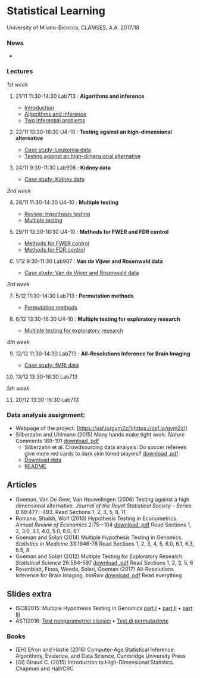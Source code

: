 # Statistical Learning 

University of Milano-Bicocca, CLAMSES, A.A. 2017/18

### News

* 

### Lectures

*1st week*

1. 21/11 11:30-14:30 Lab713 : **Algorithms and inference**

    + [Introduction](https://github.com/aldosolari/SL/blob/master/lectures/0_intro.pdf)
    + [Algorithms and inference](https://github.com/aldosolari/SL/blob/master/lectures/1_ai.pdf)
    + [Two inferential problems](https://github.com/aldosolari/SL/blob/master/lectures/2_twoip.pdf)

2. 22/11 13:30-16:30 U4-10 : **Testing against an high-dimensional alternative**

    + [Case study: Leukemia data](https://github.com/aldosolari/SL/blob/master/lectures/3_leukemia.pdf)
    + [Testing against an high-dimensional alternative](https://github.com/aldosolari/SL/blob/master/lectures/4_tahda.pdf)

3. 24/11 9:30-11:30 Lab908 : **Kidney data**

    + [Case study: Kidney data](https://github.com/aldosolari/SL/blob/master/lectures/5_kidney.pdf)
    
*2nd week*

4. 28/11 11:30-14:30 U4-10 : **Multiple testing**

    + [Review: hypothesis testing](http://www.econ.uzh.ch/dam/jcr:ffffffff-935a-b0d6-0000-00002a046dec/are_2010.pdf)
    + [Multiple testing](https://github.com/aldosolari/SL/blob/master/lectures/6_mt.pdf)

5. 29/11 13:30-16:30 U4-10 : **Methods for FWER and FDR control**

    + [Methods for FWER control](https://github.com/aldosolari/SL/blob/master/lectures/7_FWER.pdf)
    + [Methods for FDR control](https://github.com/aldosolari/SL/blob/master/lectures/8_FDR.pdf)

6. 1/12 9:30-11:30 Lab907 : **Van de Vijver and Rosenwald data**

    + [Case study: Van de Vijver and Rosenwald data](https://github.com/aldosolari/SL/blob/master/lectures/9_VandeVijver.pdf)

*3rd week*

7. 5/12 11:30-14:30 Lab713 : **Permutation methods**

    + [Permutation methods](https://github.com/aldosolari/SL/blob/master/lectures/10_perm.pdf)

8. 6/12 13:30-16:30 U4-10 : **Multiple testing for exploratory research**

    + [Multiple testing for exploratory research](https://projecteuclid.org/download/pdfview_1/euclid.ss/1330437937)
    
*4th week*

9. 12/12 11:30-14:30 Lab713 : **All-Resolutions Inference for Brain Imaging**
    + [Case study: fMRI data](https://www.biorxiv.org/content/biorxiv/early/2017/11/28/226126.full.pdf)

10. 13/12 13:30-16:30 Lab713 

*5th week*

11. 20/12 13:30-16:30 Lab713

### Data analysis assignment:
  + Webpage of the project: [https://osf.io/gvm2z/](https://osf.io/gvm2z/)
  + Silberzahn and  Uhlmann (2015) Many hands make tight work. *Nature* Comments 189-191 [download .pdf](http://www.socialjudgments.com/docs/Silberzahn_Uhlmann_2015.pdf)
	+ Silberzahn et al. Crowdsourcing data analysis: Do soccer referees give more red cards to dark skin toned players? [download .pdf](http://home.uchicago.edu/~npope/crowdsourcing_paper.pdf)
	+ [Download data](https://osf.io/47tnc/)
	+ [README](https://github.com/aldosolari/SL/tree/master/DAA)

## Articles
  + Goeman, Van De Geer, Van Houwelingen (2006) Testing against a high dimensional alternative. *Journal of the Royal Statistical Society - Series B* 68:477--493. Read Sections 1, 2, 3, 5, 6, 11
  + Romano, Shaikh, Wolf (2010) Hypothesis Testing in Econometrics. *Annual Review of Economics* 2:75--104 [download .pdf](http://www.econ.uzh.ch/dam/jcr:ffffffff-935a-b0d6-0000-00002a046dec/are_2010.pdf) Read Sections 1, 2, 3.0, 3.1, 4.0, 5.0, 6.0, 6.1
  + Goeman and Solari (2014) Multiple Hypothesis Testing in Genomics. *Statistics in Medicine* 33:1946-78 Read Sections 1, 2, 3, 4, 5, 6.0, 6.1, 6.3, 6.5, 8
  + Goeman and Solari (2012) Multiple Testing for Exploratory Research. *Statistical Science* 26:584-597 [download .pdf](https://projecteuclid.org/download/pdfview_1/euclid.ss/1330437937) Read Sections 1, 2, 3, 5, 6
  + Rosenblatt, Finos, Weeda, Solari, Goeman (2017) All-Resolutions Inference for Brain Imaging. *bioRxiv* [download .pdf](https://www.biorxiv.org/content/biorxiv/early/2017/11/28/226126.full.pdf) Read everything
    

## Slides extra
  +  ISCB2015: Multiple Hypothesis Testing in Genomics [part I](https://github.com/aldosolari/SL/blob/master/extra/partI.pdf) • [part II](https://github.com/aldosolari/SL/blob/master/extra/partI.pdf) • [part III](https://github.com/aldosolari/SL/blob/master/extra/partIII.pdf) 
  +  ASTI2016: [Test nonparametrici classici](https://github.com/aldosolari/SL/blob/master/extra/NPclassic.pdf) • [Test di permutazione](https://github.com/aldosolari/SL/blob/master/extra/NPperm.pdf)  

### Books
  + [EH] Efron and Hastie (2016) Computer-Age Statistical Inference: Algorithms, Evidence, and Data Science, Cambridge University Press
  + [GI] Giraud C. (2015) Introduction to High-Dimensional Statistics. Chapman and Hall/CRC

